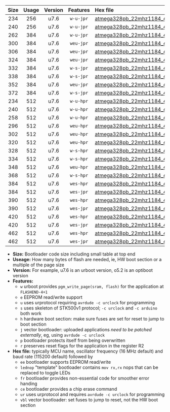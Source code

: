 |Size|Usage|Version|Features|Hex file|
|:-:|:-:|:-:|:-:|:--|
|234|256|u7.6|`w-u-jpr`|[atmega328pb_22mhz1184_460800bps_ur_vbl.hex](https://raw.githubusercontent.com/stefanrueger/urboot/main//atmega328pb_22mhz1184_460800bps_ur_vbl.hex)|
|240|256|u7.6|`w-u-jpr`|[atmega328pb_22mhz1184_460800bps_lednop_ur_vbl.hex](https://raw.githubusercontent.com/stefanrueger/urboot/main//atmega328pb_22mhz1184_460800bps_lednop_ur_vbl.hex)|
|262|384|u7.6|`w-u-jpr`|[atmega328pb_22mhz1184_460800bps_lednop_fr_ur_vbl.hex](https://raw.githubusercontent.com/stefanrueger/urboot/main//atmega328pb_22mhz1184_460800bps_lednop_fr_ur_vbl.hex)|
|300|384|u7.6|`weu-jpr`|[atmega328pb_22mhz1184_460800bps_ee_ur_vbl.hex](https://raw.githubusercontent.com/stefanrueger/urboot/main//atmega328pb_22mhz1184_460800bps_ee_ur_vbl.hex)|
|306|384|u7.6|`weu-jpr`|[atmega328pb_22mhz1184_460800bps_ee_lednop_ur_vbl.hex](https://raw.githubusercontent.com/stefanrueger/urboot/main//atmega328pb_22mhz1184_460800bps_ee_lednop_ur_vbl.hex)|
|324|384|u7.6|`weu-jpr`|[atmega328pb_22mhz1184_460800bps_ee_lednop_fr_ur_vbl.hex](https://raw.githubusercontent.com/stefanrueger/urboot/main//atmega328pb_22mhz1184_460800bps_ee_lednop_fr_ur_vbl.hex)|
|332|384|u7.6|`w-s-jpr`|[atmega328pb_22mhz1184_460800bps_vbl.hex](https://raw.githubusercontent.com/stefanrueger/urboot/main//atmega328pb_22mhz1184_460800bps_vbl.hex)|
|338|384|u7.6|`w-s-jpr`|[atmega328pb_22mhz1184_460800bps_lednop_vbl.hex](https://raw.githubusercontent.com/stefanrueger/urboot/main//atmega328pb_22mhz1184_460800bps_lednop_vbl.hex)|
|352|384|u7.6|`weu-jpr`|[atmega328pb_22mhz1184_460800bps_ee_lednop_fr_ce_ur_vbl.hex](https://raw.githubusercontent.com/stefanrueger/urboot/main//atmega328pb_22mhz1184_460800bps_ee_lednop_fr_ce_ur_vbl.hex)|
|372|384|u7.6|`w-s-jpr`|[atmega328pb_22mhz1184_460800bps_lednop_fr_vbl.hex](https://raw.githubusercontent.com/stefanrueger/urboot/main//atmega328pb_22mhz1184_460800bps_lednop_fr_vbl.hex)|
|234|512|u7.6|`w-u-hpr`|[atmega328pb_22mhz1184_460800bps_ur.hex](https://raw.githubusercontent.com/stefanrueger/urboot/main//atmega328pb_22mhz1184_460800bps_ur.hex)|
|240|512|u7.6|`w-u-hpr`|[atmega328pb_22mhz1184_460800bps_lednop_ur.hex](https://raw.githubusercontent.com/stefanrueger/urboot/main//atmega328pb_22mhz1184_460800bps_lednop_ur.hex)|
|258|512|u7.6|`w-u-hpr`|[atmega328pb_22mhz1184_460800bps_lednop_fr_ur.hex](https://raw.githubusercontent.com/stefanrueger/urboot/main//atmega328pb_22mhz1184_460800bps_lednop_fr_ur.hex)|
|296|512|u7.6|`weu-hpr`|[atmega328pb_22mhz1184_460800bps_ee_ur.hex](https://raw.githubusercontent.com/stefanrueger/urboot/main//atmega328pb_22mhz1184_460800bps_ee_ur.hex)|
|302|512|u7.6|`weu-hpr`|[atmega328pb_22mhz1184_460800bps_ee_lednop_ur.hex](https://raw.githubusercontent.com/stefanrueger/urboot/main//atmega328pb_22mhz1184_460800bps_ee_lednop_ur.hex)|
|320|512|u7.6|`weu-hpr`|[atmega328pb_22mhz1184_460800bps_ee_lednop_fr_ur.hex](https://raw.githubusercontent.com/stefanrueger/urboot/main//atmega328pb_22mhz1184_460800bps_ee_lednop_fr_ur.hex)|
|328|512|u7.6|`w-s-hpr`|[atmega328pb_22mhz1184_460800bps.hex](https://raw.githubusercontent.com/stefanrueger/urboot/main//atmega328pb_22mhz1184_460800bps.hex)|
|334|512|u7.6|`w-s-hpr`|[atmega328pb_22mhz1184_460800bps_lednop.hex](https://raw.githubusercontent.com/stefanrueger/urboot/main//atmega328pb_22mhz1184_460800bps_lednop.hex)|
|348|512|u7.6|`weu-hpr`|[atmega328pb_22mhz1184_460800bps_ee_lednop_fr_ce_ur.hex](https://raw.githubusercontent.com/stefanrueger/urboot/main//atmega328pb_22mhz1184_460800bps_ee_lednop_fr_ce_ur.hex)|
|368|512|u7.6|`w-s-hpr`|[atmega328pb_22mhz1184_460800bps_lednop_fr.hex](https://raw.githubusercontent.com/stefanrueger/urboot/main//atmega328pb_22mhz1184_460800bps_lednop_fr.hex)|
|384|512|u7.6|`wes-hpr`|[atmega328pb_22mhz1184_460800bps_ee.hex](https://raw.githubusercontent.com/stefanrueger/urboot/main//atmega328pb_22mhz1184_460800bps_ee.hex)|
|384|512|u7.6|`wes-jpr`|[atmega328pb_22mhz1184_460800bps_ee_vbl.hex](https://raw.githubusercontent.com/stefanrueger/urboot/main//atmega328pb_22mhz1184_460800bps_ee_vbl.hex)|
|390|512|u7.6|`wes-hpr`|[atmega328pb_22mhz1184_460800bps_ee_lednop.hex](https://raw.githubusercontent.com/stefanrueger/urboot/main//atmega328pb_22mhz1184_460800bps_ee_lednop.hex)|
|390|512|u7.6|`wes-jpr`|[atmega328pb_22mhz1184_460800bps_ee_lednop_vbl.hex](https://raw.githubusercontent.com/stefanrueger/urboot/main//atmega328pb_22mhz1184_460800bps_ee_lednop_vbl.hex)|
|420|512|u7.6|`wes-hpr`|[atmega328pb_22mhz1184_460800bps_ee_lednop_fr.hex](https://raw.githubusercontent.com/stefanrueger/urboot/main//atmega328pb_22mhz1184_460800bps_ee_lednop_fr.hex)|
|420|512|u7.6|`wes-jpr`|[atmega328pb_22mhz1184_460800bps_ee_lednop_fr_vbl.hex](https://raw.githubusercontent.com/stefanrueger/urboot/main//atmega328pb_22mhz1184_460800bps_ee_lednop_fr_vbl.hex)|
|462|512|u7.6|`wes-hpr`|[atmega328pb_22mhz1184_460800bps_ee_lednop_fr_ce.hex](https://raw.githubusercontent.com/stefanrueger/urboot/main//atmega328pb_22mhz1184_460800bps_ee_lednop_fr_ce.hex)|
|462|512|u7.6|`wes-jpr`|[atmega328pb_22mhz1184_460800bps_ee_lednop_fr_ce_vbl.hex](https://raw.githubusercontent.com/stefanrueger/urboot/main//atmega328pb_22mhz1184_460800bps_ee_lednop_fr_ce_vbl.hex)|

- **Size:** Bootloader code size including small table at top end
- **Useage:** How many bytes of flash are needed, ie, HW boot section or a multiple of the page size
- **Version:** For example, u7.6 is an urboot version, o5.2 is an optiboot version
- **Features:**
  + `w` urboot provides `pgm_write_page(sram, flash)` for the application at `FLASHEND-4+1`
  + `e` EEPROM read/write support
  + `u` uses urprotocol requiring `avrdude -c urclock` for programming
  + `s` uses skeleton of STK500v1 protocol; `-c urclock` and `-c arduino` both work
  + `h` hardware boot section: make sure fuses are set for reset to jump to boot section
  + `j` vector bootloader: uploaded applications *need to be patched externally*, eg, using `avrdude -c urclock`
  + `p` bootloader protects itself from being overwritten
  + `r` preserves reset flags for the application in the register R2
- **Hex file:** typically MCU name, oscillator frequency (16 MHz default) and baud rate (115200 default) followed by
  + `ee` bootloader supports EEPROM read/write
  + `lednop` "template" bootloader contains `mov rx,rx` nops that can be replaced to toggle LEDs
  + `fr` bootloader provides non-essential code for smoother error handing
  + `ce` bootloader provides a chip erase command
  + `ur` uses urprotocol and requires `avrdude -c urclock` for programming
  + `vbl` vector bootloader: set fuses to jump to reset, not the HW boot section
